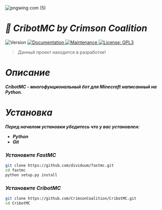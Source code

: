![pngwing com (5)](https://user-images.githubusercontent.com/85753549/181843191-6a656b2c-3df9-4d24-bccf-4369a6458141.png)  

# ***🤖 CribotMC by Crimson Coalition***

<p>
  <img alt="Version" src="https://img.shields.io/badge/version-1.1-blue.svg?cacheSeconds=2592000" />
  <a href="https://github.com/kefranabg/readme-md-generator#readme" target="_blank">
    <img alt="Documentation" src="https://img.shields.io/badge/documentation-yes-brightgreen.svg" />
  </a>
  <a href="https://github.com/kefranabg/readme-md-generator/graphs/commit-activity" target="_blank">
    <img alt="Maintenance" src="https://img.shields.io/badge/Maintained%3F-yes-green.svg" />
  </a>
  <a href="https://github.com/kefranabg/readme-md-generator/blob/master/LICENSE" target="_blank">
    <img alt="License: GPL3" src="https://img.shields.io/github/license/CrimsonCoalition/CribotMC" />
  </a>
</p>

> Данный проект находится в разработке!

# ***Описание***
***CribotMC - многофунциональный бот для Minecraft написанный на Python.***

# ***Установка***
***Перед началом установки убедитесь что у вас установлен:***

- ***Python***
- ***Git***

### ***Установите FastMC***
```bash
git clone https://github.com/dividuum/fastmc.git
cd fastmc
python setup.py install
```

### ***Установите CribotMC***

```bash
git clone https://github.com/CrimsonCoalition/CribotMC.git
cd CribotMC
```
